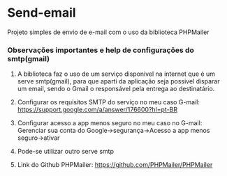 # Send-email
Projeto simples de envio de e-mail com o uso da biblioteca PHPMailer

### Observações importantes e help de configurações do smtp(gmail)
1. A biblioteca faz o uso de um serviço disponivel na internet
que é um serve smtp(gmail), para que aparti da aplicação
seja possivel disparar um email, sendo o Gmail o responsável 
pela entrega ao destinatário.

2. Configurar os requisitos SMTP do serviço
no meu caso G-mail: https://support.google.com/a/answer/176600?hl=pt-BR

3. Configurar acesso a app menos seguro
no meu caso no G-mail: Gerenciar sua conta do Google->segurança->Acesso a app menos seguro->ativar

4. Pode-se utilizar outro serve smtp 

5. Link do Github PHPMailer: https://github.com/PHPMailer/PHPMailer
